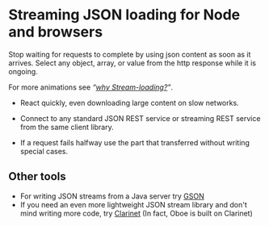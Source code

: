 Streaming JSON loading for Node and browsers
============================================

Stop waiting for requests to complete by using json content as soon as
it arrives. Select any object, array, or value from the http response
while it is ongoing.

<figure data-demo="aggregated-progressive"></figure>

For more animations see *“[why Stream-loading?](/why/)”*.

-   React quickly, even downloading large content on slow networks.

-   Connect to any standard JSON REST service or streaming REST service
    from the same client library.

-   If a request fails halfway use the part that transferred without
    writing special cases.

Other tools
-----------

-   For writing JSON streams from a Java server try
    [GSON](https://code.google.com/p/google-gson/)
-   If you need an even more lightweight JSON stream library and don't
    mind writing more code, try
    [Clarinet](https://github.com/dscape/clarinet) (In fact, Oboe is
    built on Clarinet)
